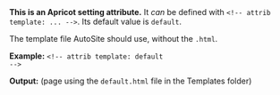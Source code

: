 <!-- attrib template: default -->
<!-- attrib title: $[#template#] -->
<!-- attrib code: yeah -->
<div class="warning card">
    <b>This is an Apricot setting attribute.</b> It <em>can</em> be defined with <code>&lt;!-- attrib template: ... --></code>. Its default value is <code>default</code>.
</div>

The template file AutoSite should use, without the `.html`.

**Example:**
<code>&lt;!-- attrib template: default --></code>

**Output:** (page using the `default.html` file in the Templates folder)